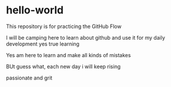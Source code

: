 # hello-world
This repository is for practicing the GitHub Flow

I will be camping here to learn about github and use it for my daily development
yes
true learning

Yes am here to learn and make all kinds of mistakes

BUt guess what, each new day i will keep rising

passionate and grit
